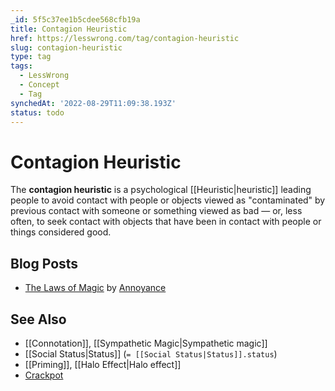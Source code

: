 ```yaml
---
_id: 5f5c37ee1b5cdee568cfb19a
title: Contagion Heuristic
href: https://lesswrong.com/tag/contagion-heuristic
slug: contagion-heuristic
type: tag
tags:
  - LessWrong
  - Concept
  - Tag
synchedAt: '2022-08-29T11:09:38.193Z'
status: todo
---
```


# Contagion Heuristic

The **contagion heuristic** is a psychological [[Heuristic|heuristic]] leading people to avoid contact with people or objects viewed as "contaminated" by previous contact with someone or something viewed as bad — or, less often, to seek contact with objects that have been in contact with people or things considered good.

## Blog Posts

- [The Laws of Magic](http://lesswrong.com/lw/zr/the_laws_of_magic/) by [Annoyance](https://wiki.lesswrong.com/wiki/Annoyance)

## See Also

- [[Connotation]], [[Sympathetic Magic|Sympathetic magic]]
- [[Social Status|Status]] (`= [[Social Status|Status]].status`)
- [[Priming]], [[Halo Effect|Halo effect]]
- [Crackpot](https://wiki.lesswrong.com/wiki/Crackpot)
